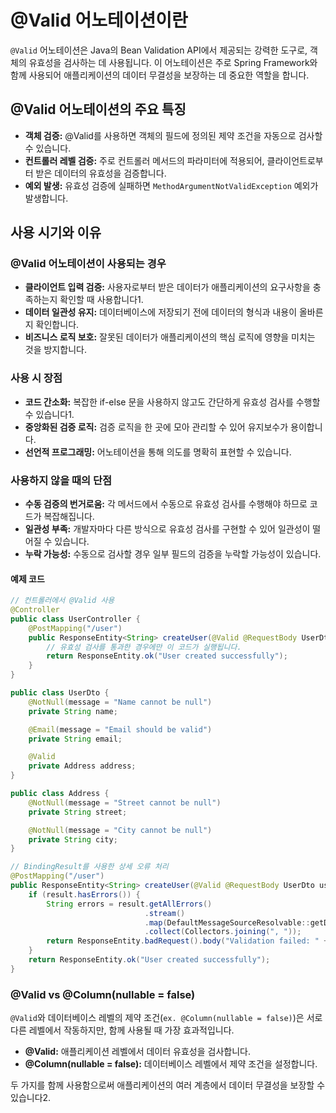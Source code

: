 # @Valid 어노테이션이란

`@Valid` 어노테이션은 Java의 Bean Validation API에서 제공되는 강력한 도구로, 객체의 유효성을 검사하는 데 사용됩니다. 이 어노테이션은 주로 Spring Framework와 함께 사용되어 애플리케이션의 데이터 무결성을 보장하는 데 중요한 역할을 합니다.

## @Valid 어노테이션의 주요 특징

- **객체 검증:** @Valid를 사용하면 객체의 필드에 정의된 제약 조건을 자동으로 검사할 수 있습니다.
- **컨트롤러 레벨 검증:** 주로 컨트롤러 메서드의 파라미터에 적용되어, 클라이언트로부터 받은 데이터의 유효성을 검증합니다.
- **예외 발생:** 유효성 검증에 실패하면 `MethodArgumentNotValidException` 예외가 발생합니다.

## 사용 시기와 이유

### @Valid 어노테이션이 사용되는 경우

- **클라이언트 입력 검증:** 사용자로부터 받은 데이터가 애플리케이션의 요구사항을 충족하는지 확인할 때 사용합니다1.
- **데이터 일관성 유지:** 데이터베이스에 저장되기 전에 데이터의 형식과 내용이 올바른지 확인합니다.
- **비즈니스 로직 보호:** 잘못된 데이터가 애플리케이션의 핵심 로직에 영향을 미치는 것을 방지합니다.

### 사용 시 장점

- **코드 간소화:** 복잡한 if-else 문을 사용하지 않고도 간단하게 유효성 검사를 수행할 수 있습니다1.
- **중앙화된 검증 로직:** 검증 로직을 한 곳에 모아 관리할 수 있어 유지보수가 용이합니다.
- **선언적 프로그래밍:** 어노테이션을 통해 의도를 명확히 표현할 수 있습니다.

### 사용하지 않을 때의 단점

- **수동 검증의 번거로움:** 각 메서드에서 수동으로 유효성 검사를 수행해야 하므로 코드가 복잡해집니다.
- **일관성 부족:** 개발자마다 다른 방식으로 유효성 검사를 구현할 수 있어 일관성이 떨어질 수 있습니다.
- **누락 가능성:** 수동으로 검사할 경우 일부 필드의 검증을 누락할 가능성이 있습니다.

#### 예제 코드

```java
// 컨트롤러에서 @Valid 사용
@Controller
public class UserController {
    @PostMapping("/user")
    public ResponseEntity<String> createUser(@Valid @RequestBody UserDto userDto) {
        // 유효성 검사를 통과한 경우에만 이 코드가 실행됩니다.
        return ResponseEntity.ok("User created successfully");
    }
}
```

```java
public class UserDto {
    @NotNull(message = "Name cannot be null")
    private String name;

    @Email(message = "Email should be valid")
    private String email;

    @Valid
    private Address address;
}

public class Address {
    @NotNull(message = "Street cannot be null")
    private String street;

    @NotNull(message = "City cannot be null")
    private String city;
}
```

```java
// BindingResult를 사용한 상세 오류 처리
@PostMapping("/user")
public ResponseEntity<String> createUser(@Valid @RequestBody UserDto userDto, BindingResult result) {
    if (result.hasErrors()) {
        String errors = result.getAllErrors()
                              .stream()
                              .map(DefaultMessageSourceResolvable::getDefaultMessage)
                              .collect(Collectors.joining(", "));
        return ResponseEntity.badRequest().body("Validation failed: " + errors);
    }
    return ResponseEntity.ok("User created successfully");
}
```

### @Valid vs @Column(nullable = false)

`@Valid`와 데이터베이스 레벨의 제약 조건(`ex. @Column(nullable = false)`)은 서로 다른 레벨에서 작동하지만, 함께 사용될 때 가장 효과적입니다.

- **@Valid:** 애플리케이션 레벨에서 데이터 유효성을 검사합니다.
- **@Column(nullable = false):** 데이터베이스 레벨에서 제약 조건을 설정합니다.

두 가지를 함께 사용함으로써 애플리케이션의 여러 계층에서 데이터 무결성을 보장할 수 있습니다2.
